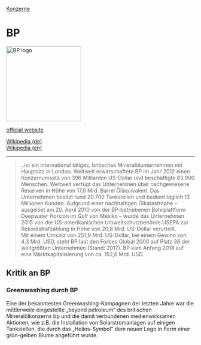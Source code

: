 [Konzerne](../konzerne.html)   

# BP

<img src="https://upload.wikimedia.org/wikipedia/de/7/74/BP_logo.svg" height="200" alt="BP logo">

<a target="_blank" href="http://www.bp.com/">official website</a>   

<a target="_blank" href="https://de.wikipedia.org/wiki/BP">Wikipedia (de)</a>   
<a target="_blank" href="https://en.wikipedia.org/wiki/BP">Wikipedia (en)</a>   

---

> ..ist ein international tätiges, britisches Mineralölunternehmen mit Hauptsitz in London. Weltweit erwirtschaftete BP im Jahr 2012 einen Konzernumsatz von 396 Milliarden US-Dollar und beschäftigte 83.900 Menschen. Weltweit verfügt das Unternehmen über nachgewiesene Reserven in Höhe von 17,0 Mrd. Barrel Öläquivalent. Das Unternehmen besitzt rund 20.700 Tankstellen und bedient täglich 13 Millionen Kunden. Aufgrund einer nachhaltigen Ölkatastrophe – ausgelöst am 20. April 2010 von der BP-betriebenen Bohrplattform Deepwater Horizon im Golf von Mexiko – wurde das Unternehmen 2015 von der US-amerikanischen Umweltschutzbehörde USEPA zur Rekordstrafzahlung in Höhe von 20,8 Mrd. US-Dollar verurteilt.   
Mit einem Umsatz von 251,9 Mrd. US-Dollar, bei einem Gewinn von 4,3 Mrd. USD, steht BP laut den Forbes Global 2000 auf Platz 36 der weltgrößten Unternehmen (Stand: 2017). BP kam Anfang 2018 auf eine Marktkapitalisierung von ca. 152,6 Mrd. USD.   

## <a name="kritik">Kritik an BP</a>

### <a name="greenwashing">Greenwashing durch BP</a>
Eine der bekanntesten Greenwashing-Kampagnen der letzten Jahre war die mittlerweile eingestellte „beyond petroleum“ des britischen Mineralölkonzerns bp und die damit verbundenen medienwirksamen Aktionen, wie z.B. die Installation von Solarstromanlagen auf einigen Tankstellen, die durch das „Helios-Symbol“ dem neuen Logo in Form einer grün-gelben Blume angeführt wurde.
